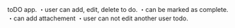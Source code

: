 toDO app.
・user can add, edit, delete to do.
・can be marked as complete.
・can add attachement
・user can not edit another user todo.